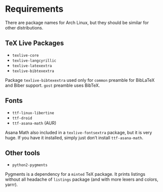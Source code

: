 # Requirements

There are package names for Arch Linux, but they should be similar for other
distributions.

## TeX Live Packages

* `texlive-core`
* `texlive-langcyrillic`
* `texlive-latexextra`
* `texlive-bibtexextra`

Package `texlive-bibtexextra` used only for `common` preamble for BibLaTeX and
Biber support. `gost` preamble uses BibTeX.

## Fonts

* `ttf-linux-libertine`
* `ttf-droid`
* `ttf-asana-math` (AUR)

Asana Math also included in a `texlive-fontsextra` package, but it is very huge.
If you have it installed, simply just don’t install `ttf-asana-math`.

## Other tools

* `python2-pygments`

Pygments is a dependency for a `minted` TeX package. It prints listings without
all headache of `listings` package (and with more lexers and colors, yarrr).

